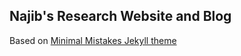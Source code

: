 ## Najib's Research Website and Blog
Based on [Minimal Mistakes Jekyll theme](https://mmistakes.github.io/minimal-mistakes/)
